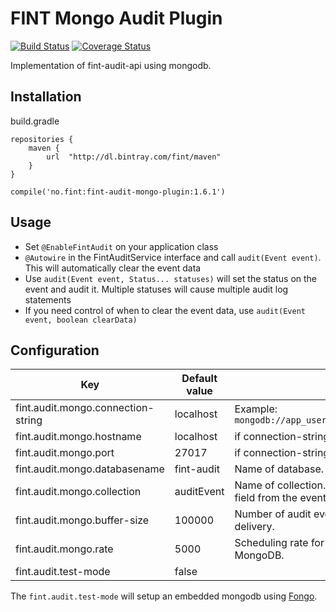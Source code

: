 # FINT Mongo Audit Plugin

[![Build Status](https://travis-ci.org/FINTlabs/fint-audit-mongo-plugin.svg?branch=master)](https://travis-ci.org/FINTlabs/fint-audit-mongo-plugin)
[![Coverage Status](https://coveralls.io/repos/github/FINTLabs/fint-audit-mongo-plugin/badge.svg?branch=master)](https://coveralls.io/github/FINTLabs/fint-audit-mongo-plugin?branch=master)

Implementation of fint-audit-api using mongodb.

## Installation

build.gradle

```
repositories {
    maven {
        url  "http://dl.bintray.com/fint/maven"
    }
}

compile('no.fint:fint-audit-mongo-plugin:1.6.1')
```

## Usage

- Set `@EnableFintAudit` on your application class
- `@Autowire` in the FintAuditService interface and call `audit(Event event)`. This will automatically clear the event data
- Use `audit(Event event, Status... statuses)` will set the status on the event and audit it. Multiple statuses will cause multiple audit log statements
- If you need control of when to clear the event data, use `audit(Event event, boolean clearData)`

## Configuration

| Key | Default value | Comment |
|-----|---------------|---------|
| fint.audit.mongo.connection-string | localhost | Example: `mongodb://app_user:bestPo55word3v3r@localhost/%s`|
| fint.audit.mongo.hostname | localhost | if connection-string is set this will be ignored |
| fint.audit.mongo.port | 27017 | if connection-string is set this will be ignored |
| fint.audit.mongo.databasename | fint-audit | Name of database. |
| fint.audit.mongo.collection | auditEvent | Name of collection.  Can either be a fixed string or a field from the event in the form `$fieldName`. |
| fint.audit.mongo.buffer-size | 100000 | Number of audit events that can be pending delivery. |
| fint.audit.mongo.rate | 5000 | Scheduling rate for worker thread writing events to MongoDB. |
| fint.audit.test-mode | false | |

The `fint.audit.test-mode` will setup an embedded mongodb using [Fongo](https://github.com/fakemongo/fongo).
